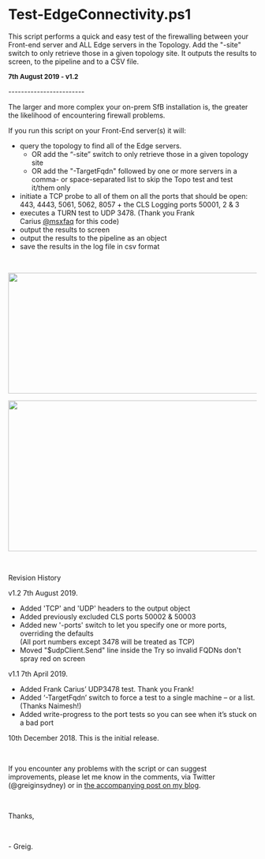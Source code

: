 # Test-EdgeConnectivity.ps1
This script performs a quick and easy test of the firewalling between your Front-end server and ALL Edge servers in the Topology. Add the "-site" switch to only retrieve those in a given topology site. It outputs the results to screen, to the pipeline and to a CSV file.

<p><span style="font-size: small;"><strong>7th August 2019 - v1.2</strong></span></p>
<p>------------------------</p>
<p>The larger and more complex your on-prem SfB installation is, the greater the likelihood of encountering firewall problems.</p>
<p>If you run this script on your Front-End server(s) it will:</p>
<ul>
<li>query the topology to find all of the Edge servers. 
<ul>
<li>OR add the &ldquo;-site&rdquo; switch to only retrieve those in a given topology site&nbsp; </li>
<li><span>OR add the "-TargetFqdn" followed by one or more servers in a comma- or space-separated list to skip the Topo test and test it/them only</span> </li>
</ul>
</li>
<li>initiate a TCP probe to all of them on all the ports that should be open: 443, 4443, 5061, 5062, 8057 + the CLS Logging ports 50001, 2 &amp; 3 </li>
<li>executes a TURN test to UDP 3478. (Thank you Frank Carius&nbsp;<a href="https://twitter.com/msxfaq">@msxfaq</a>&nbsp;for this code) </li>
<li>output the results to screen </li>
<li>output the results to the pipeline as an object </li>
<li>save the results in the log file in csv format </li>
</ul>
<p>&nbsp;</p>
<p><img id="218249" src="/site/view/file/218249/1/Test-EdgeConnectivity.jpg" alt="" width="843" height="245" /></p>
<p><img id="220953" src="https://i1.gallery.technet.s-msft.com/test-edgeconnectivityps1-24bd669b/image/file/220953/1/test-edgeconnectivity-v1.1example.png" alt="" width="979" height="306" /></p>
<p>&nbsp;</p>
<p>Revision History</p>
<p>v1.2 7th August 2019.</p>
<ul>
<li>Added 'TCP' and 'UDP' headers to the output object </li>
<li>Added previously excluded CLS ports 50002 &amp; 50003 </li>
<li>Added new '-ports' switch to let you specify one or more ports, overriding the defaults<br /> (All port numbers except 3478 will be treated as TCP) </li>
<li>Moved "$udpClient.Send" line inside the Try so invalid FQDNs don't spray red on screen </li>
</ul>
<p>v1.1 7th April 2019.</p>
<ul>
<li>Added Frank Carius&rsquo; UDP3478 test. Thank you Frank! </li>
<li>Added &lsquo;-TargetFqdn&rsquo; switch to force a test to a single machine &ndash; or a list. (Thanks Naimesh!) </li>
<li>Added write-progress to the port tests so you can see when it&rsquo;s stuck on a bad port </li>
</ul>
<p>10th December 2018. This is the initial release.</p>
<p>&nbsp;</p>
<p>If you encounter any problems with the script or can suggest improvements, please let me know in the comments, via Twitter (@greiginsydney) or in <a href="https://greiginsydney.com/test-edgeconnectivity-ps1" target="_blank">the accompanying post on my blog</a>.</p>
<p>&nbsp;</p>
<p>Thanks,</p>
<p>&nbsp;</p>
<p>- Greig.</p>
